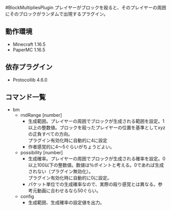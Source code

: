 #BlockMultipliesPlugin
プレイヤーがブロックを殴ると、そのプレイヤーの周囲にそのブロックがランダムで出現するプラグイン。

## 動作環境
- Minecraft 1.16.5
- PaperMC 1.16.5

## 依存プラグイン
- Protocollib 4.6.0

## コマンド一覧
- bm
    - rndRange [number]
        - 生成範囲。プレイヤーの周囲でブロックが生成される範囲を設定。1以上の整数値。ブロックを殴ったプレイヤーの位置を基準としてxyzの正負すべての方向。<br>プラグイン有効化時に自動的に4に設定
        - 作者感覚的に4～5ぐらいがちょうどよい。
    - possibility [number]
        - 生成確率。プレイヤーの周囲でブロックが生成される確率を設定。0以上100以下の整数値。数値は％ポイントと考える。0であれば生成されない（プラグイン無効化）。<br>プラグイン有効化時に自動的に0に設定。
        - パケット単位での生成確率なので、実際の殴り感覚とは異なる。参考元動画に合わせるなら50ぐらい。
    - config
        - 生成範囲、生成確率の設定値を出力。
